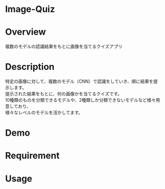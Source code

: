 # Image-Quiz

# Overview
複数のモデルの認識結果をもとに画像を当てるクイズアプリ

# Description
特定の画像に対して、複数のモデル（CNN）で認識をしていき、順に結果を提示します。  
提示された結果をもとに、何の画像かを当てるクイズです。  
10種類のものを分類できるモデルや、2種類しか分類できないモデルなど様々用意しており、  
様々なレベルのモデルを活かしてます。

# Demo

# Requirement

# Usage
